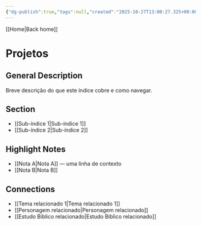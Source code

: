 ```yaml
---
{"dg-publish":true,"tags":null,"created":"2025-10-27T13:00:27.325+00:00","updated":"2025-10-27T13:38:11.335+00:00","dg-note-icon":"signpost","noteIcon":"signpost","dgPassFrontmatter":true,"permalink":"/00-maps-of-content/projetos/"}
---
```


[[Home\|Back home]]
# Projetos

## General Description
Breve descrição do que este índice cobre e como navegar.

## Section
- [[Sub-índice 1\|Sub-índice 1]]
- [[Sub-índice 2\|Sub-índice 2]]

## Highlight Notes
- [[Nota A\|Nota A]] — uma linha de contexto
- [[Nota B\|Nota B]]

## Connections
- [[Tema relacionado 1\|Tema relacionado 1]]
- [[Personagem relacionado\|Personagem relacionado]]
- [[Estudo Bíblico relacionado\|Estudo Bíblico relacionado]]

